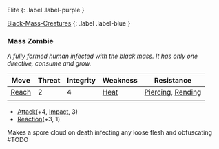 Elite
{: .label .label-purple }

[Black-Mass-Creatures](Game/Black-Mass-Creatures)
{: .label .label-blue }
### Mass Zombie
*A fully formed human infected with the black mass. It has only one directive, consume and grow.*

| Move                              | Threat | Integrity | Weakness                      | Resistance                                                                    |
| --------------------------------- | ------ | --------- | ----------------------------- | ----------------------------------------------------------------------------- |
| [Reach](Game/Core/Movement#Reach) | 2      | 4         | [Heat](Game/Core/Injury#Heat) | [Piercing](Game/Core/Injury#Piercing), [Rending](Game/Core/Injury.md#Rending) |
|                                   |        |           |                               |                                                                               |

* [Attack](Game/Core/Blocks/Attack)(+4, [Impact](Game/Core/Injury.md#Impact), 3)
* [Reaction](Game/Core/Blocks/Reaction)(+3, 1)

Makes a spore cloud on death infecting any loose flesh and obfuscating #TODO 